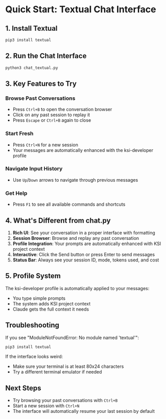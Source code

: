# Quick Start: Textual Chat Interface

## 1. Install Textual

```bash
pip3 install textual
```

## 2. Run the Chat Interface

```bash
python3 chat_textual.py
```

## 3. Key Features to Try

### Browse Past Conversations
- Press `Ctrl+B` to open the conversation browser
- Click on any past session to replay it
- Press `Escape` or `Ctrl+B` again to close

### Start Fresh
- Press `Ctrl+N` for a new session
- Your messages are automatically enhanced with the ksi-developer profile

### Navigate Input History
- Use `Up`/`Down` arrows to navigate through previous messages

### Get Help
- Press `F1` to see all available commands and shortcuts

## 4. What's Different from chat.py

1. **Rich UI**: See your conversation in a proper interface with formatting
2. **Session Browser**: Browse and replay any past conversation
3. **Profile Integration**: Your prompts are automatically enhanced with KSI project context
4. **Interactive**: Click the Send button or press Enter to send messages
5. **Status Bar**: Always see your session ID, mode, tokens used, and cost

## 5. Profile System

The ksi-developer profile is automatically applied to your messages:
- You type simple prompts
- The system adds KSI project context
- Claude gets the full context it needs

## Troubleshooting

If you see "ModuleNotFoundError: No module named 'textual'":
```bash
pip3 install textual
```

If the interface looks weird:
- Make sure your terminal is at least 80x24 characters
- Try a different terminal emulator if needed

## Next Steps

- Try browsing your past conversations with `Ctrl+B`
- Start a new session with `Ctrl+N`
- The interface will automatically resume your last session by default
